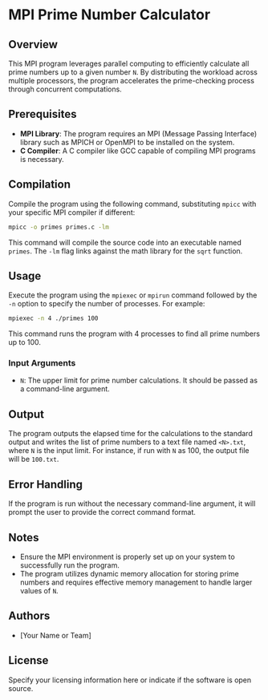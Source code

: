 
# MPI Prime Number Calculator

## Overview
This MPI program leverages parallel computing to efficiently calculate all prime numbers up to a given number `N`. By distributing the workload across multiple processors, the program accelerates the prime-checking process through concurrent computations.

## Prerequisites
- **MPI Library**: The program requires an MPI (Message Passing Interface) library such as MPICH or OpenMPI to be installed on the system.
- **C Compiler**: A C compiler like GCC capable of compiling MPI programs is necessary.

## Compilation
Compile the program using the following command, substituting `mpicc` with your specific MPI compiler if different:

```bash
mpicc -o primes primes.c -lm
```

This command will compile the source code into an executable named `primes`. The `-lm` flag links against the math library for the `sqrt` function.

## Usage
Execute the program using the `mpiexec` or `mpirun` command followed by the `-n` option to specify the number of processes. For example:

```bash
mpiexec -n 4 ./primes 100
```

This command runs the program with 4 processes to find all prime numbers up to 100.

### Input Arguments
- `N`: The upper limit for prime number calculations. It should be passed as a command-line argument.

## Output
The program outputs the elapsed time for the calculations to the standard output and writes the list of prime numbers to a text file named `<N>.txt`, where `N` is the input limit. For instance, if run with `N` as 100, the output file will be `100.txt`.

## Error Handling
If the program is run without the necessary command-line argument, it will prompt the user to provide the correct command format.

## Notes
- Ensure the MPI environment is properly set up on your system to successfully run the program.
- The program utilizes dynamic memory allocation for storing prime numbers and requires effective memory management to handle larger values of `N`.

## Authors
- [Your Name or Team]

## License
Specify your licensing information here or indicate if the software is open source.

